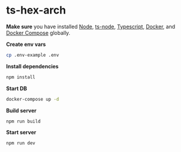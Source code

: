 # ts-hex-arch

**Make sure** you have installed [Node](https://nodejs.org/es),  [ts-node](https://www.npmjs.com/package/ts-node), [Typescript](https://www.npmjs.com/package/typescript), [Docker](https://docs.docker.com/get-docker/), and [Docker Compose](https://docs.docker.com/compose/install/) globally.

 
**Create env vars**
```bash
cp .env-example .env
```

**Install dependencies**
```bash
npm install
```

**Start DB**
```bash
docker-compose up -d
```

**Build server**
```bash
npm run build
```

**Start server**
```bash
npm run dev
```